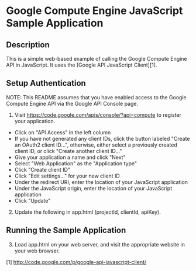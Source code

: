 # Google Compute Engine JavaScript Sample Application

## Description
This is a simple web-based example of calling the Google Compute Engine API
in JavaScript. It uses the [Google API JavaScript Client][1].

## Setup Authentication
NOTE: This README assumes that you have enabled access to the Google Compute
Engine API via the Google API Console page.

1) Visit https://code.google.com/apis/console/?api=compute to register your
application.
- Click on "API Access" in the left column
- If you have not generated any client IDs, click the button labeled
"Create an OAuth2 client ID...", otherwise, either select a previously
created client ID, or click "Create another client ID..."
- Give your application a name and click "Next"
- Select "Web Application" as the "Application type"
- Click "Create client ID"
- Click "Edit settings..." for your new client ID
- Under the redirect URI, enter the location of your JavaScript application
- Under the JavaScript origin, enter the location of your JavaScript
application
- Click "Update"

2) Update the following in app.html (projectId, clientId, apiKey).

## Running the Sample Application
3) Load app.html on your web server, and visit the appropriate website in
your web browser.


[1] http://code.google.com/p/google-api-javascript-client/
